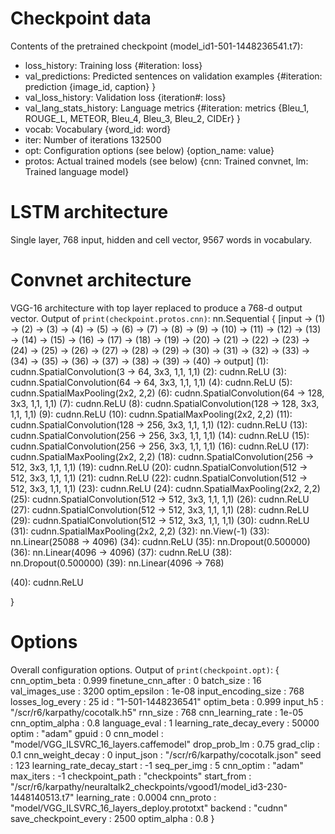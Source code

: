 # Checkpoint data
Contents of the pretrained checkpoint (model_id1-501-1448236541.t7):
* loss_history: Training loss 
	{#iteration: loss}
* val_predictions: Predicted sentences on validation examples 
	{#iteration: prediction 
		{image_id, caption}
	}
* val_loss_history: Validation loss 
	{iteration#: loss}
* val_lang_stats_history: Language metrics 
	{#iteration: metrics 
		{Bleu_1, ROUGE_L, METEOR, Bleu_4, Bleu_3, Bleu_2, CIDEr}
	}
* vocab: Vocabulary 
	{word_id: word}
* iter: Number of iterations 
	132500
* opt: Configuration options (see below)
	{option_name: value}
* protos: Actual trained models (see below)
	{cnn: Trained convnet, lm: Trained language model}

# LSTM architecture
Single layer, 768 input, hidden and cell vector, 9567 words in vocabulary.

# Convnet architecture
VGG-16 architecture with top layer replaced to produce a 768-d output vector. Output of `print(checkpoint.protos.cnn)`:
nn.Sequential {
  [input -> (1) -> (2) -> (3) -> (4) -> (5) -> (6) -> (7) -> (8) -> (9) -> (10) -> (11) -> (12) -> (13) -> (14) -> (15) -> (16) -> (17) -> (18) -> (19) -> (20) -> (21) -> (22) -> (23) -> (24) -> (25) -> (26) -> (27) -> (28) -> (29) -> (30) -> (31) -> (32) -> (33) -> (34) -> (35) -> (36) -> (37) -> (38) -> (39) -> (40) -> output]
  (1): cudnn.SpatialConvolution(3 -> 64, 3x3, 1,1, 1,1)
  (2): cudnn.ReLU
  (3): cudnn.SpatialConvolution(64 -> 64, 3x3, 1,1, 1,1)
  (4): cudnn.ReLU
  (5): cudnn.SpatialMaxPooling(2x2, 2,2)
  (6): cudnn.SpatialConvolution(64 -> 128, 3x3, 1,1, 1,1)
  (7): cudnn.ReLU
  (8): cudnn.SpatialConvolution(128 -> 128, 3x3, 1,1, 1,1)
  (9): cudnn.ReLU
  (10): cudnn.SpatialMaxPooling(2x2, 2,2)
  (11): cudnn.SpatialConvolution(128 -> 256, 3x3, 1,1, 1,1)
  (12): cudnn.ReLU
  (13): cudnn.SpatialConvolution(256 -> 256, 3x3, 1,1, 1,1)
  (14): cudnn.ReLU
  (15): cudnn.SpatialConvolution(256 -> 256, 3x3, 1,1, 1,1)
  (16): cudnn.ReLU
  (17): cudnn.SpatialMaxPooling(2x2, 2,2)
  (18): cudnn.SpatialConvolution(256 -> 512, 3x3, 1,1, 1,1)
  (19): cudnn.ReLU
  (20): cudnn.SpatialConvolution(512 -> 512, 3x3, 1,1, 1,1)
  (21): cudnn.ReLU
  (22): cudnn.SpatialConvolution(512 -> 512, 3x3, 1,1, 1,1)
  (23): cudnn.ReLU
  (24): cudnn.SpatialMaxPooling(2x2, 2,2)
  (25): cudnn.SpatialConvolution(512 -> 512, 3x3, 1,1, 1,1)
  (26): cudnn.ReLU
  (27): cudnn.SpatialConvolution(512 -> 512, 3x3, 1,1, 1,1)
  (28): cudnn.ReLU
  (29): cudnn.SpatialConvolution(512 -> 512, 3x3, 1,1, 1,1)
  (30): cudnn.ReLU
  (31): cudnn.SpatialMaxPooling(2x2, 2,2)
  (32): nn.View(-1)
  (33): nn.Linear(25088 -> 4096)
  (34): cudnn.ReLU
  (35): nn.Dropout(0.500000)
  (36): nn.Linear(4096 -> 4096)
  (37): cudnn.ReLU
  (38): nn.Dropout(0.500000)
  (39): nn.Linear(4096 -> 768)

  (40): cudnn.ReLU

}

# Options
Overall configuration options. Output of `print(checkpoint.opt)`:
{
  cnn_optim_beta : 0.999
  finetune_cnn_after : 0
  batch_size : 16
  val_images_use : 3200
  optim_epsilon : 1e-08
  input_encoding_size : 768
  losses_log_every : 25
  id : "1-501-1448236541"
  optim_beta : 0.999
  input_h5 : "/scr/r6/karpathy/cocotalk.h5"
  rnn_size : 768
  cnn_learning_rate : 1e-05
  cnn_optim_alpha : 0.8
  language_eval : 1
  learning_rate_decay_every : 50000
  optim : "adam"
  gpuid : 0
  cnn_model : "model/VGG_ILSVRC_16_layers.caffemodel"
  drop_prob_lm : 0.75
  grad_clip : 0.1
  cnn_weight_decay : 0
  input_json : "/scr/r6/karpathy/cocotalk.json"
  seed : 123
  learning_rate_decay_start : -1
  seq_per_img : 5
  cnn_optim : "adam"
  max_iters : -1
  checkpoint_path : "checkpoints"
  start_from : "/scr/r6/karpathy/neuraltalk2_checkpoints/vgood1/model_id3-230-1448140513.t7"
  learning_rate : 0.0004
  cnn_proto : "model/VGG_ILSVRC_16_layers_deploy.prototxt"
  backend : "cudnn"
  save_checkpoint_every : 2500
  optim_alpha : 0.8
}


